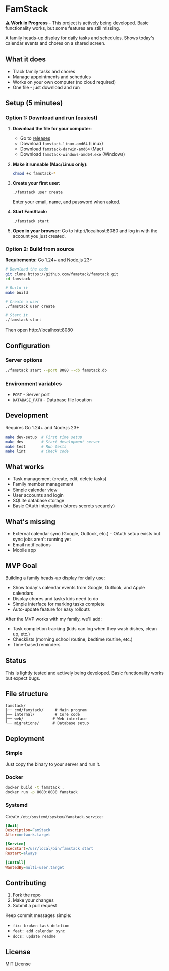 # FamStack

**⚠️ Work in Progress** - This project is actively being developed. Basic functionality works, but some features are still missing.

A family heads-up display for daily tasks and schedules. Shows today's calendar events and chores on a shared screen.

## What it does

- Track family tasks and chores
- Manage appointments and schedules
- Works on your own computer (no cloud required)
- One file - just download and run

## Setup (5 minutes)

### Option 1: Download and run (easiest)

1. **Download the file for your computer:**
   - Go to [releases](https://github.com/famstack/famstack/releases)
   - Download `famstack-linux-amd64` (Linux)
   - Download `famstack-darwin-amd64` (Mac)
   - Download `famstack-windows-amd64.exe` (Windows)

2. **Make it runnable (Mac/Linux only):**
   ```bash
   chmod +x famstack-*
   ```

3. **Create your first user:**
   ```bash
   ./famstack user create
   ```
   Enter your email, name, and password when asked.

4. **Start FamStack:**
   ```bash
   ./famstack start
   ```

5. **Open in your browser:**
   Go to http://localhost:8080 and log in with the account you just created.

### Option 2: Build from source

**Requirements:** Go 1.24+ and Node.js 23+

```bash
# Download the code
git clone https://github.com/famstack/famstack.git
cd famstack

# Build it
make build

# Create a user
./famstack user create

# Start it
./famstack start
```

Then open http://localhost:8080

## Configuration

### Server options
```bash
./famstack start --port 8080 --db famstack.db
```

### Environment variables
- `PORT` - Server port
- `DATABASE_PATH` - Database file location

## Development

Requires Go 1.24+ and Node.js 23+

```bash
make dev-setup  # First time setup
make dev        # Start development server
make test       # Run tests
make lint       # Check code
```

## What works

- Task management (create, edit, delete tasks)
- Family member management
- Simple calendar view
- User accounts and login
- SQLite database storage
- Basic OAuth integration (stores secrets securely)

## What's missing

- External calendar sync (Google, Outlook, etc.) - OAuth setup exists but sync jobs aren't running yet
- Email notifications
- Mobile app

## MVP Goal

Building a family heads-up display for daily use:
- Show today's calendar events from Google, Outlook, and Apple calendars
- Display chores and tasks kids need to do
- Simple interface for marking tasks complete
- Auto-update feature for easy rollouts

After the MVP works with my family, we'll add:
- Task completion tracking (kids can log when they wash dishes, clean up, etc.)
- Checklists (morning school routine, bedtime routine, etc.)
- Time-based reminders

## Status

This is lightly tested and actively being developed. Basic functionality works but expect bugs.

## File structure

```
famstack/
├── cmd/famstack/     # Main program
├── internal/         # Core code
├── web/             # Web interface
└── migrations/      # Database setup
```

## Deployment

### Simple
Just copy the binary to your server and run it.

### Docker
```bash
docker build -t famstack .
docker run -p 8080:8080 famstack
```

### Systemd
Create `/etc/systemd/system/famstack.service`:
```ini
[Unit]
Description=FamStack
After=network.target

[Service]
ExecStart=/usr/local/bin/famstack start
Restart=always

[Install]
WantedBy=multi-user.target
```

## Contributing

1. Fork the repo
2. Make your changes
3. Submit a pull request

Keep commit messages simple:
- `fix: broken task deletion`
- `feat: add calendar sync`
- `docs: update readme`

## License

MIT License
